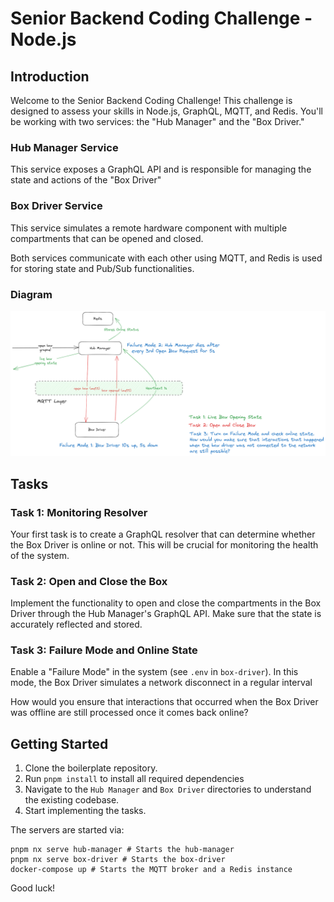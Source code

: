 # Senior Backend Coding Challenge - Node.js

## Introduction

Welcome to the Senior Backend Coding Challenge! This challenge is designed to assess your skills in Node.js, GraphQL, MQTT, and Redis. You'll be working with two services: the "Hub Manager" and the "Box Driver."

### Hub Manager Service

This service exposes a GraphQL API and is responsible for managing the state and actions of the "Box Driver"

### Box Driver Service

This service simulates a remote hardware component with multiple compartments that can be opened and closed.

Both services communicate with each other using MQTT, and Redis is used for storing state and Pub/Sub functionalities.

### Diagram

![Backend Diagram](./Backend-Challenge.png)

## Tasks

### Task 1: Monitoring Resolver

Your first task is to create a GraphQL resolver that can determine whether the Box Driver is online or not. This will be crucial for monitoring the health of the system.

### Task 2: Open and Close the Box

Implement the functionality to open and close the compartments in the Box Driver through the Hub Manager's GraphQL API. Make sure that the state is accurately reflected and stored.

### Task 3: Failure Mode and Online State

Enable a "Failure Mode" in the system (see `.env` in `box-driver`). In this mode, the Box Driver simulates a network disconnect in a regular interval

How would you ensure that interactions that occurred when the Box Driver was offline are still processed once it comes back online?

## Getting Started

1. Clone the boilerplate repository.
2. Run `pnpm install` to install all required dependencies
4. Navigate to the `Hub Manager` and `Box Driver` directories to understand the existing codebase.
5. Start implementing the tasks.

The servers are started via:
```
pnpm nx serve hub-manager # Starts the hub-manager
pnpm nx serve box-driver # Starts the box-driver
docker-compose up # Starts the MQTT broker and a Redis instance
```

Good luck!
